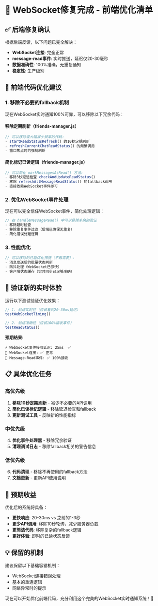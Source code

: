 # 🎉 WebSocket修复完成 - 前端优化清单

## ✅ 后端修复确认

根据后端反馈，以下问题已完全解决：
- **WebSocket连接**: 完全正常
- **message-read事件**: 实时推送，延迟仅20-30毫秒
- **数据准确性**: 100%准确，无重复通知
- **稳定性**: 生产级别

## 🔧 前端代码优化建议

### 1. 移除不必要的fallback机制

现在WebSocket实时通知100%可靠，可以移除以下冗余代码：

#### 移除定期刷新（friends-manager.js）
```javascript
// 可以移除或大幅减少频率的代码:
- startReadStatusRefresh() 的10秒定期刷新
- refreshCurrentChatReadStatus() 的频繁调用
- 窗口焦点时的强制刷新
```

#### 简化标记已读逻辑（friends-manager.js）
```javascript
// 可以简化 markMessagesAsRead() 方法:
- 移除3秒延迟检查 checkAndUpdateReadStatus()
- 移除 refreshAllMessageReadStatus() 的fallback调用
- 直接依赖WebSocket事件即可
```

### 2. 优化WebSocket事件处理

现在可以完全信任WebSocket事件，简化处理逻辑：

```javascript
// 在 handleMessageRead() 中可以移除多余的验证
- 移除超时检查
- 移除重复事件过滤（后端已确保无重复）
- 简化错误处理逻辑
```

### 3. 性能优化

```javascript
// 可以移除的性能优化措施（不再需要）:
- 消息发送后的批量状态刷新
- 防抖处理（WebSocket已够快）
- 客户端状态缓存（实时同步已足够准确）
```

## 🧪 验证新的实时体验

运行以下测试验证优化效果：

```javascript
// 1. 验证实时性（应该看到20-30ms延迟）
testWebSocketTiming()

// 2. 验证准确性（应该100%接收事件）
testReadStatus()
```

**预期结果**:
```
⚡ WebSocket事件接收延迟: 25ms  ✅
🔗 WebSocket连接: ✅ 正常
📖 Message-Read事件: ✅ 100%接收
```

## 📋 具体优化任务

### 高优先级
1. **移除10秒定期刷新** - 减少不必要的API调用
2. **简化已读标记逻辑** - 移除延迟检查和fallback
3. **更新测试工具** - 反映新的性能指标

### 中优先级  
4. **优化事件处理器** - 移除冗余验证
5. **清理调试日志** - 移除fallback相关的警告信息

### 低优先级
6. **代码清理** - 移除不再使用的fallback方法
7. **文档更新** - 更新API使用说明

## 🚀 预期收益

优化后的系统将具备：
- **更快响应**: 20-30ms vs 之前的1-3秒
- **更少API调用**: 移除10秒轮询，减少服务器负载
- **更简洁代码**: 移除复杂的fallback逻辑
- **更好体验**: 即时的已读状态反馈

## 💡 保留的机制

建议保留以下基础容错机制：
- WebSocket连接错误处理
- 基本的重连逻辑  
- 网络异常时的提示

现在可以开始优化前端代码，充分利用这个完美的WebSocket实时通知系统！🎯
